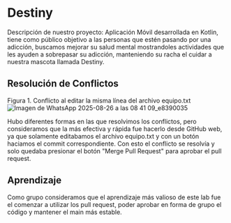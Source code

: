 # Destiny
Descripción de nuestro proyecto:
Aplicación Móvil desarrollada en Kotlin, tiene como público objetivo a las personas que estén pasando por una adicción, buscamos mejorar su salud mental mostrandoles actividades que les ayuden a sobrepasar su adicción, manteniendo su racha el cuidar a nuestra mascota llamada Destiny.


## Resolución de Conflictos
Figura 1. Conflicto al editar la misma línea del archivo equipo.txt
![Imagen de WhatsApp 2025-08-26 a las 08 41 09_e8390035](https://github.com/user-attachments/assets/4a1459c8-06f6-4caf-9490-1a7fb4f52d14)

Hubo diferentes formas en las que resolvimos los conflictos, pero consideramos que la más efectiva y rápida fue hacerlo desde GitHub web, ya que solamente editabamos el archivo equipo.txt y con un botón haciamos el commit correspondiente. Con esto el conflicto se resolvía y solo quedaba presionar el botón "Merge Pull Request" para aprobar el pull request. 

## Aprendizaje
Como grupo consideramos que el aprendizaje más valioso de este lab fue el comenzar a utilizar los pull request, poder aprobar en forma de grupo el código y mantener el main más estable. 
